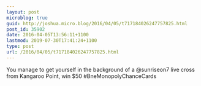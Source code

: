```yaml
---
layout: post
microblog: true
guid: http://joshua.micro.blog/2016/04/05/t717184026247757825.html
post_id: 35902
date: 2016-04-05T13:56:11+1100
lastmod: 2019-07-30T17:41:24+1100
type: post
url: /2016/04/05/t717184026247757825.html
---
```

You manage to get yourself in the background of a @sunriseon7 live cross from Kangaroo Point, win $50 #BneMonopolyChanceCards
